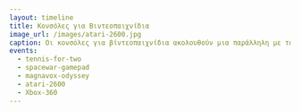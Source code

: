 ```yaml
---
layout: timeline 
title: Κονσόλες για Βιντεοπαιχνίδια 
image_url: /images/atari-2600.jpg
caption: Οι κονσόλες για βίντεοπαιχνίδια ακολουθούν μια παράλληλη με τους προσωπικούς υπολογιστές διαδρομή, κυρίως με διαφορετικά είδη συσκευών εισόδου, καθώς και άλλες μεταφορές για την αλληλεπίδραση με τον χρήστη. 
events:
  - tennis-for-two 
  - spacewar-gamepad
  - magnavox-odyssey
  - atari-2600
  - Xbox-360
---
```

